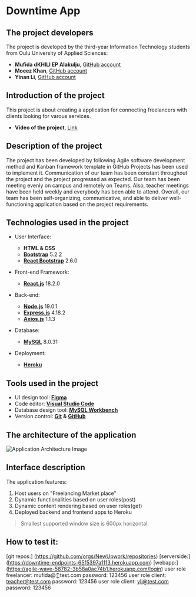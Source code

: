 # Downtime App

## The project developers

The project is developed by the third-year Information Technology students from Oulu University of Applied Sciences:

- **Mufida dKHILI EP Alakulju**, [GitHub account](https://github.com/mufidaA)
- **Moeez Khan**, [GitHub account](https://github.com/iammoeezkhann)
- **Yinan Li**, [GitHub account](https://github.com/YinanLi1987)

## Introduction of the project

This project is about creating a application for connecting freelancers with clients looking for varous services.

- **Video of the project**, [Link](https://www.youtube.com/watch?v=fWnQAp_N7Nw)

## Description of the project

The project has been developed by following Agile software development method and Kanban framework template in GitHub Projects has been used to implement it. Communication of our team has been constant throughout the project and the project progressed as expected. Our team has been meeting evenly on campus and remotely on Teams. Also, teacher meetings have been held weekly and everybody has been able to attend. Overall, our team has been self-organizing, communicative, and able to deliver well-functioning application based on the project requirements.

## Technologies used in the project

- User Interface:

  - **HTML & CSS**
  - [**Bootstrap**](https://github.com/twbs/bootstrap#readme) 5.2.2
  - [**React Bootstrap**](https://react-bootstrap.github.io/) 2.6.0

- Front-end Framework:

  - [**React.js**](https://reactjs.org/) 18.2.0

- Back-end:

  - [**Node.js**](https://nodejs.org/en/) 19.0.1
  - [**Express.js**](https://github.com/expressjs/express) 4.18.2
  - [**Axios.js**](https://github.com/axios/axios#readme) 1.1.3

- Database:

  - [**MySQL**](https://www.mysql.com/) 8.0.31

- Deployment:
  - [**Heroku**](https://)

## Tools used in the project

- UI design tool: [**Figma**](https://www.figma.com/)
- Code editor: [**Visual Studio Code**](https://code.visualstudio.com/)
- Database design tool: [**MySQL Workbench**](https://www.mysql.com/products/workbench/)
- Version control: [**Git**](https://git-scm.com/) **&** [**GitHub**](https://github.com/)

## The architecture of the application

![Application Architecture Image](./src/Images/ApplicationArchitecture.png)

## Interface description

The application features:

1. Host users on "Freelancing Market place"
2. Dynamic functionalities based on user roles(post)
3. Dynamic content rendering based on user roles(get)
4. Deployed backend and frontend apps to Heroku

> Smallest supported window size is 600px horizontal.

## How to test it:

[git repos:] (https://github.com/orgs/NewUpwork/repositories)
[serverside:] (https://downtime-endpoints-65f5397a1113.herokuapp.com)
[webapp:] (https://agile-wave-58782-3b58a0ac74b1.herokuapp.com/login)
user role freelancer: mufida@↕test.com password: 123456
user role client: teacher@test.com password: 123456
user role client: yli@test.com password: 123456
